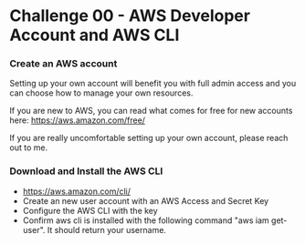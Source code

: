 Challenge 00 - AWS Developer Account and AWS CLI
==================

### Create an AWS account

Setting up your own account will benefit you with full admin access and you can choose how to manage your own resources.

If you are new to AWS, you can read what comes for free for new accounts here: https://aws.amazon.com/free/

If you are really uncomfortable setting up your own account, please reach out to me.

### Download and Install the AWS CLI
* https://aws.amazon.com/cli/
* Create an new user account with an AWS Access and Secret Key
* Configure the AWS CLI with the key
* Confirm aws cli is installed with the following command "aws iam get-user".  It should return your username.


